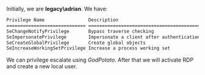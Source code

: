 Initially, we are **legacy\adrian**.
We have:

```sh
Privilege Name                Description                               State   
============================= ========================================= ========
SeChangeNotifyPrivilege       Bypass traverse checking                  Enabled 
SeImpersonatePrivilege        Impersonate a client after authentication Enabled 
SeCreateGlobalPrivilege       Create global objects                     Enabled 
SeIncreaseWorkingSetPrivilege Increase a process working set            Disabled
```


We can privilege escalate using *GodPotato*.
After that we will activate RDP and create a new local user.